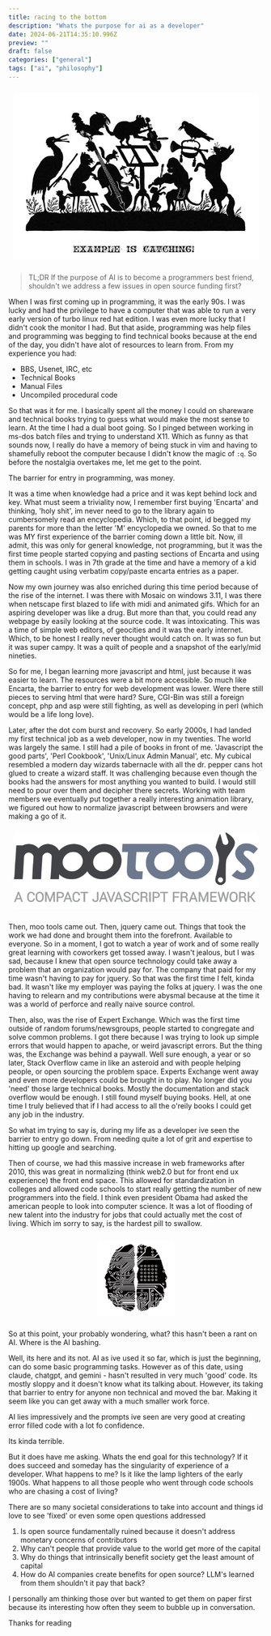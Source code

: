 ```yaml
---
title: racing to the bottom
description: "Whats the purpose for ai as a developer"
date: 2024-06-21T14:35:10.996Z
preview: ""
draft: false
categories: ["general"]
tags: ["ai", "philosophy"]
---
```



<p style="padding:10px; text-align:center">
  <img class="thumbnail" src="/images/example-catching-768.jpg" width="520" />
</p>

> TL;DR If the purpose of AI is to become a programmers best friend, shouldn't we address a few issues in open source funding first?

When I was first coming up in programming, it was the early 90s. I was lucky and had the privilege to have a computer that was able to run a very early version of turbo linux red hat edition. I was even more lucky that I didn't cook the monitor I had. But that aside, programming was help files and programming was begging to find technical books because at the end of the day, you didn't have alot of resources to learn from. From my experience you had:
- BBS, Usenet, IRC, etc
- Technical Books
- Manual Files
- Uncompiled procedural code

So that was it for me. I basically spent all the money I could on shareware and technical books trying to guess what would make the most sense to learn. At the time I had a dual boot going. So I pinged between working in ms-dos batch files and trying to understand X11. Which as funny as that sounds now, I really do have a memory of being stuck in vim and having to shamefully reboot the computer because I didn't know the magic of `:q`. So before the nostalgia overtakes me, let me get to the point.

The barrier for entry in programming, was money. 

It was a time when knowledge had a price and it was kept behind lock and key. What must seem a triviality now, I remember first buying 'Encarta' and thinking, 'holy shit', im never need to go to the library again to cumbersomely read an encyclopedia. Which, to that point, id begged my parents for more than the letter 'M' encyclopedia we owned. So that to me was MY first experience of the barrier coming down a little bit. Now, ill admit, this was only for general knowledge, not programming, but it was the first time people started copying and pasting sections of Encarta and using them in schools. I was in 7th grade at the time and have a memory of a kid getting caught using verbatim copy/paste encarta entries as a paper.

Now my own journey was also enriched during this time period because of the rise of the internet. I was there with Mosaic on windows 3.11, I was there when netscape first blazed to life with midi and animated gifs. Which for an aspiring developer was like a drug. But more than that, you could read any webpage by easily looking at the source code. It was intoxicating. This was a time of simple web editors, of geocities and it was the early internet. Which, to be honest I really never thought would catch on. It was so fun but it was super campy. It was a quilt of people and a snapshot of the early/mid nineties. 

So for me, I began learning more javascript and html, just because it was easier to learn. The resources were a bit more accessible. So much like Encarta, the barrier to entry for web development was lower. Were there still pieces to serving html that were hard? Sure, CGI-Bin was still a foreign concept, php and asp were still fighting, as well as developing in perl (which would be a life long love). 

Later, after the dot com burst and recovery. So early 2000s, I had landed my first technical job as a web developer, now in my twenties. The world was largely the same. I still had a pile of books in front of me. 'Javascript the good parts', 'Perl Cookbook', 'Unix/Linux Admin Manual', etc. My cubical resembled a modern day wizards tabernacle with all the dr. pepper cans hot glued to create a wizard staff. It was challenging because even though the books had the answers for most anything you wanted to build. I would still need to pour over them and decipher there secrets. Working with team members we eventually put together a really interesting animation library, we figured out how to normalize javascript between browsers and were making a go of it.

<p style="padding:10px; text-align:center">
  <img class="thumbnail" src="/images/mootools-payoff.png" height="150"  />
</p>


Then, moo tools came out. Then, jquery came out. Things that took the work we had done and brought them into the forefront. Available to everyone. So in a moment, I got to watch a year of work and of some really great learning with coworkers get tossed away. I wasn't jealous, but I was sad, because I knew that open source technology could take away a problem that an organization would pay for. The company that paid for my time wasn't having to pay for jquery. So that was the first time I felt, kinda bad. It wasn't like my employer was paying the folks at jquery. I was the one having to relearn and my contributions were abysmal because at the time it was a world of perforce and really naive source control. 

Then, also, was the rise of Expert Exchange. Which was the first time outside of random forums/newsgroups, people started to congregate and solve common problems. I got there because I was trying to look up simple errors that would happen to apache, or weird javascript errors. But the thing was, the Exchange was behind a paywall. Well sure enough, a year or so later, Stack Overflow came in like an asteroid and with people helping people, or open sourcing the problem space. Experts Exchange went away and even more developers could be brought in to play. No longer did you 'need' those large technical books. Mostly the documentation and stack overflow would be enough. I still found myself buying books. Hell, at one time I truly believed that if I had access to all the o'reily books I could get any job in the industry.

So what im trying to say is, during my life as a developer ive seen the barrier to entry go down. From needing quite a lot of grit and expertise to hitting up google and searching.

Then of course, we had this massive increase in web frameworks after 2010, this was great in normalizing (think web2.0 but for front end ux experience) the front end space. This allowed for standardization in colleges and allowed code schools to start really getting the number of new programmers into the field. I think even president Obama had asked the american people to look into computer science. It was a lot of flooding of new talent into the industry for jobs that could actually met the cost of living. Which im sorry to say, is the hardest pill to swallow.

<p style="padding:10px; text-align:center">
  <img class="thumbnail" src="/images/ai-brain.png" height="150"  />
</p>


So at this point, your probably wondering, what? this hasn't been a rant on AI. Where is the AI bashing. 

Well, its here and its not. AI as ive used it so far, which is just the beginning, can do some basic programming tasks. However as of this date, using claude, chatgpt, and gemini - hasn't resulted in very much 'good' code. Its mostly sloppy and it doesn't know what its talking about. However, its taking that barrier to entry for anyone non technical and moved the bar. Making it seem like you can get away with a much smaller work force. 

AI lies impressively and the prompts ive seen are very good at creating error filled code with a lot fo confidence. 

Its kinda terrible.

But it does have me asking. Whats the end goal for this technology? If it does succeed and someday has the singularity of experience of a developer. What happens to me? Is it like the lamp lighters of the early 1900s. What happens to all those people who went through code schools who are chasing a cost of living?

There are so many societal considerations to take into account and things id love to see 'fixed' or even some open questions addressed

1. Is open source fundamentally ruined because it doesn't address monetary concerns of contributors
1. Why can't people that provide value to the world get more of the capital
1. Why do things that intrinsically benefit society get the least amount of capital
1. How do AI companies create benefits for open source? LLM's learned from them shouldn't it pay that back?

I personally am thinking those over but wanted to get them on paper first because its interesting how often they seem to bubble up in conversation.

Thanks for reading